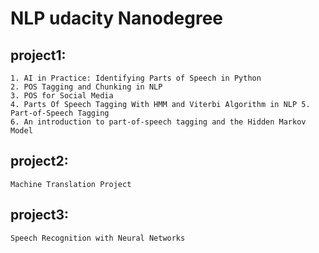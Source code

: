 # NLP udacity Nanodegree
## project1: 

	1. AI in Practice: Identifying Parts of Speech in Python
	2. POS Tagging and Chunking in NLP
	3. POS for Social Media
	4. Parts Of Speech Tagging With HMM and Viterbi Algorithm in NLP 5. Part-of-Speech Tagging
	6. An introduction to part-of-speech tagging and the Hidden Markov Model

## project2: 
	Machine Translation Project

## project3: 
	Speech Recognition with Neural Networks
	
